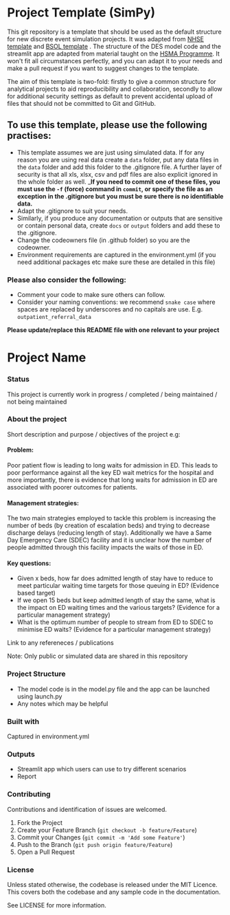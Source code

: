 # Project Template (SimPy)

This git repository is a template that should be used as the default structure for new discrete event simulation projects. It was adapted from [NHSE template](https://github.com/nhsengland/nhse-repository-template/tree/main) and [BSOL template](https://github.com/Birmingham-and-Solihull-ICS/BSOLproject) . The structure of the DES model code and the streamlit app are adapted from material taught on the [HSMA Programme](https://hsma.co.uk/). It won't fit all circumstances perfectly, and you can adapt it to your needs and make a pull request if you want to suggest changes to the template.

The aim of this template is two-fold: firstly to give a common structure for analytical projects to aid
reproducibility and collaboration, secondly to allow for additional security settings as default to prevent accidental upload of files that should not be committed to Git and GitHub.

## To use this template, please use the following practises:

* This template assumes we are just using simulated data. If for any reason you are using real data create a `data` folder, put any data files in the `data` folder and add this folder to the .gitignore file.  A further layer of security is that all xls, xlsx, csv and pdf files are also explicit ignored in the whole folder as well.  ___If you need to commit one of these files, you must use the `-f` (force) command in `commit`, or specify the file as an exception in the .gitignore but you must be sure there is no identifiable data.__
* Adapt the .gitignore to suit your needs.
* Similarly, if you produce any documentation or outputs that are sensitive or contain personal data, create `docs` or `output` folders and add these to the .gitignore.
* Change the codeowners file (in .github folder) so you are the codeowner.
* Environment requirements are captured in the environment.yml (if you need additional packages etc make sure these are detailed in this file)

### Please also consider the following:
* Comment your code to make sure others can follow.
* Consider your naming conventions: we recommend `snake case` where spaces are replaced by underscores and no capitals are use. E.g. `outpatient_referral_data`

__Please update/replace this README file with one relevant to your project__

# Project Name

### Status
This project is currently work in progress / completed / being maintained / not being maintained

### About the project
Short description and purpose / objectives of the project e.g:

#### Problem: 
Poor patient flow is leading to long waits for admission in ED. This leads to poor performance against all the key ED wait metrics for the hospital and more importantly, there is evidence that long waits for admission in ED are associated with poorer outcomes for patients.
#### Management strategies: 
The two main strategies employed to tackle this problem is increasing the number of beds (by creation of escalation beds) and trying to decrease discharge delays (reducing length of stay). Additionally we have a Same Day Emergency Care (SDEC) facility and it is unclear how the number of people admitted through this facility impacts the waits of those in ED.
#### Key questions:
* Given x beds, how far does admitted length of stay have to reduce to meet particular waiting time targets for those queuing in ED? (Evidence based target)
* If we open 15 beds but keep admitted length of stay the same, what is the impact on ED waiting times and the various targets? (Evidence for a particular management strategy)
* What is the optimum number of people to stream from ED to SDEC to minimise ED waits? (Evidence for a particular management strategy)

Link to any refereneces / publications

Note: Only public or simulated data are shared in this repository

### Project Structure

* The model code is in the model.py file and the app can be launched using launch.py
* Any notes which may be helpful

### Built with
Captured in environment.yml

### Outputs
* Streamlit app which users can use to try different scenarios
* Report

### Contributing
Contributions and identification of issues are welcomed.

1. Fork the Project
2. Create your Feature Branch (`git checkout -b feature/Feature`)
3. Commit your Changes (`git commit -m 'Add some Feature'`)
4. Push to the Branch (`git push origin feature/Feature`)
5. Open a Pull Request

### License
Unless stated otherwise, the codebase is released under the MIT Licence. This covers both the codebase and any sample code in the documentation.

See LICENSE for more information.
